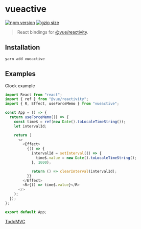 # vueactive
[![npm version](https://img.shields.io/npm/v/vueactive.svg?style=flat-square)](https://www.npmjs.com/package/vueactive) [![gzip size](https://img.shields.io/bundlephobia/minzip/vueactive.svg?style=flat-square)](https://bundlephobia.com/result?p=vueactive)

> React bindings for [@vue/reactivity](https://www.npmjs.com/package/@vue/reactivity).

## Installation

```
yarn add vueactive
```

## Examples

Clock example

```js
import React from "react";
import { ref } from "@vue/reactivity";
import { R, Effect, useForceMemo } from "vueactive";

const App = () => {
  return useForceMemo(() => {
    const time$ = ref(new Date().toLocaleTimeString());
    let intervalId;

    return (
      <>
        <Effect>
          {() => {
            intervalId = setInterval(() => {
              time$.value = new Date().toLocaleTimeString();
            }, 1000);

            return () => clearInterval(intervalId);
          }}
        </Effect>
        <R>{() => time$.value}</R>
      </>
    );
  });
};

export default App;
```

[TodoMVC](./examples/TodoMVC/index.js)
